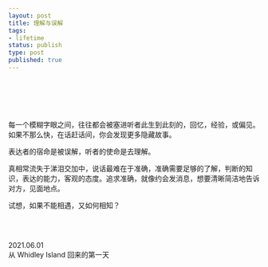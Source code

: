 ```yaml
--- 
layout: post
title: 理解与误解
tags: 
- lifetime
status: publish
type: post
published: true
---
```



<br>
<br>


<br>
<br>

每一个模糊字眼之间，往往都会被塞进听者此生到此刻的，回忆，经验，或偏见。如果不那么快，在话赶话间，你会发现更多隐藏故事。

表达者的宿命是被误解，听者的使命是去理解。

真相常流失于涕泪交加中，说话最难在于准确，准确需要足够的了解，判断的知识，表达的能力，客观的态度。追求准确，就像约会发消息，想要清晰简洁地告诉对方，见面地点。

试想，如果不能相遇，又如何相知？

<br>
<br>

2021.06.01 <br>
从  Whidley Island 回来的第一天 <br>
 <br>





